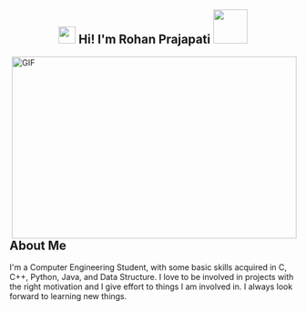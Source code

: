 <h2 align="center">
  <img src="https://media.giphy.com/media/hvRJCLFzcasrR4ia7z/giphy.gif" width="30px"> 
    Hi!  I'm  Rohan Prajapati 
  <img src="https://i.pinimg.com/originals/8a/a4/59/8aa4595fb24b6ed585dddac4622b2445.gif" width="60px">
</h2>
 
<img align="right" alt="GIF" src="https://thumbs.gfycat.com/EvilNextDevilfish-size_restricted.gif" width="500" height="320" style="max-width:100%;">



## About Me
I'm a Computer Engineering Student, with some basic skills acquired in C, C++, Python, Java, and Data Structure. I love to be involved in projects with the right motivation and I give effort to things I am involved in. I always look forward to learning new things.

